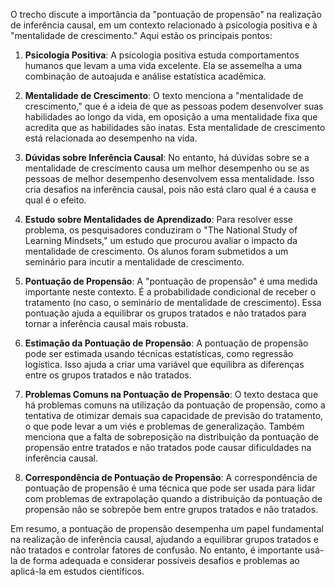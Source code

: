 
O trecho discute a importância da "pontuação de propensão" na realização de inferência causal, em um contexto relacionado à psicologia positiva e à "mentalidade de crescimento." Aqui estão os principais pontos:

1.  **Psicologia Positiva**: A psicologia positiva estuda comportamentos humanos que levam a uma vida excelente. Ela se assemelha a uma combinação de autoajuda e análise estatística acadêmica.
    
2.  **Mentalidade de Crescimento**: O texto menciona a "mentalidade de crescimento," que é a ideia de que as pessoas podem desenvolver suas habilidades ao longo da vida, em oposição a uma mentalidade fixa que acredita que as habilidades são inatas. Esta mentalidade de crescimento está relacionada ao desempenho na vida.
    
3.  **Dúvidas sobre Inferência Causal**: No entanto, há dúvidas sobre se a mentalidade de crescimento causa um melhor desempenho ou se as pessoas de melhor desempenho desenvolvem essa mentalidade. Isso cria desafios na inferência causal, pois não está claro qual é a causa e qual é o efeito.
    
4.  **Estudo sobre Mentalidades de Aprendizado**: Para resolver esse problema, os pesquisadores conduziram o "The National Study of Learning Mindsets," um estudo que procurou avaliar o impacto da mentalidade de crescimento. Os alunos foram submetidos a um seminário para incutir a mentalidade de crescimento.
    
5.  **Pontuação de Propensão**: A "pontuação de propensão" é uma medida importante neste contexto. É a probabilidade condicional de receber o tratamento (no caso, o seminário de mentalidade de crescimento). Essa pontuação ajuda a equilibrar os grupos tratados e não tratados para tornar a inferência causal mais robusta.
    
6.  **Estimação da Pontuação de Propensão**: A pontuação de propensão pode ser estimada usando técnicas estatísticas, como regressão logística. Isso ajuda a criar uma variável que equilibra as diferenças entre os grupos tratados e não tratados.
    
7.  **Problemas Comuns na Pontuação de Propensão**: O texto destaca que há problemas comuns na utilização da pontuação de propensão, como a tentativa de otimizar demais sua capacidade de previsão do tratamento, o que pode levar a um viés e problemas de generalização. Também menciona que a falta de sobreposição na distribuição da pontuação de propensão entre tratados e não tratados pode causar dificuldades na inferência causal.
    
8.  **Correspondência de Pontuação de Propensão**: A correspondência de pontuação de propensão é uma técnica que pode ser usada para lidar com problemas de extrapolação quando a distribuição da pontuação de propensão não se sobrepõe bem entre grupos tratados e não tratados.
    

Em resumo, a pontuação de propensão desempenha um papel fundamental na realização de inferência causal, ajudando a equilibrar grupos tratados e não tratados e controlar fatores de confusão. No entanto, é importante usá-la de forma adequada e considerar possíveis desafios e problemas ao aplicá-la em estudos científicos.
